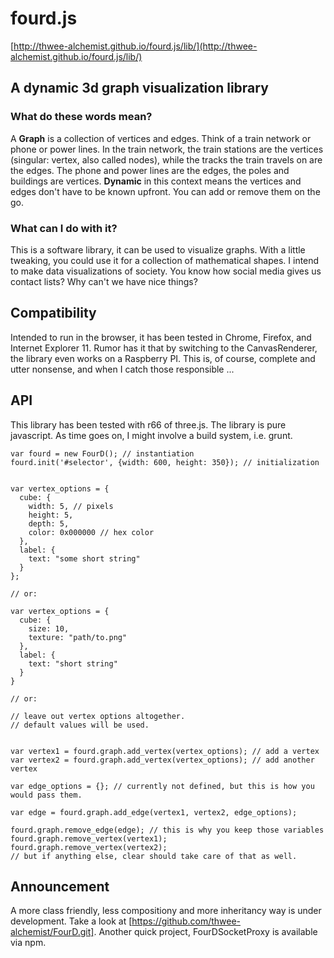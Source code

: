 # fourd.js
[http://thwee-alchemist.github.io/fourd.js/lib/](http://thwee-alchemist.github.io/fourd.js/lib/)

## A dynamic 3d graph visualization library
### What do these words mean?
A **Graph** is a collection of vertices and edges. Think of a train network or phone or power lines. In the train network, the train stations are the vertices (singular: vertex, also called nodes), while the tracks the train travels on are the edges. The phone and power lines are the edges, the poles and buildings are vertices.
**Dynamic** in this context means the vertices and edges don't have to be known upfront. You can add or remove them on the go. 

### What can I do with it?

This is a software library, it can be used to visualize graphs. With a little tweaking, you could use it for a collection of mathematical shapes. I intend to make data visualizations of society. You know how social media gives us contact lists? Why can't we have nice things?

## Compatibility

Intended to run in the browser, it has been tested in Chrome, Firefox, and Internet Explorer 11. Rumor has it that by switching to the CanvasRenderer, the library even works on a Raspberry PI. This is, of course, complete and utter nonsense, and when I catch those responsible ...

## API
This library has been tested with r66 of three.js. The library is pure javascript. As time goes on, I might involve a build system, i.e. grunt. 

```
var fourd = new FourD(); // instantiation
fourd.init('#selector', {width: 600, height: 350}); // initialization


var vertex_options = {
  cube: {
    width: 5, // pixels
    height: 5,
    depth: 5,
    color: 0x000000 // hex color
  },
  label: {
    text: "some short string"
  }
};

// or:

var vertex_options = {
  cube: {
    size: 10,
    texture: "path/to.png"
  },
  label: {
    text: "short string"
  }
}

// or:

// leave out vertex options altogether.
// default values will be used.


var vertex1 = fourd.graph.add_vertex(vertex_options); // add a vertex
var vertex2 = fourd.graph.add_vertex(vertex_options); // add another vertex

var edge_options = {}; // currently not defined, but this is how you would pass them.

var edge = fourd.graph.add_edge(vertex1, vertex2, edge_options);

fourd.graph.remove_edge(edge); // this is why you keep those variables
fourd.graph.remove_vertex(vertex1);
fourd.graph.remove_vertex(vertex2);
// but if anything else, clear should take care of that as well. 
``` 

## Announcement
A more class friendly, less compositiony and more inheritancy way is under development. Take a look at [https://github.com/thwee-alchemist/FourD.git]. 
Another quick project, FourDSocketProxy is available via npm. 